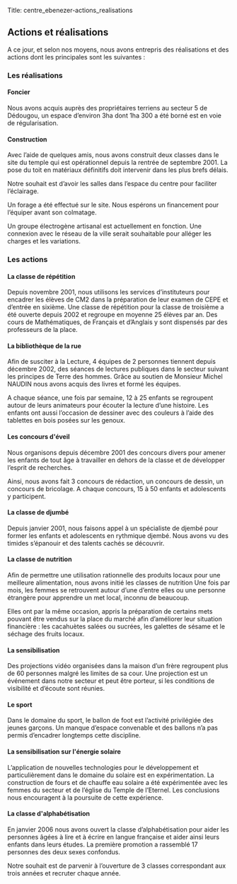Title: centre_ebenezer-actions_realisations

Actions et réalisations
-----------------------

A ce jour, et selon nos moyens, nous  avons entrepris des réalisations et des actions dont les principales sont les suivantes :

### Les réalisations ###


#### Foncier ####

Nous avons acquis auprès des propriétaires terriens au secteur 5 de Dédougou, un espace d’environ  3ha dont 1ha 300 a été borné est en voie de régularisation.

#### Construction ####

Avec l’aide de quelques amis, nous avons construit deux classes dans le site du temple qui est opérationnel depuis la rentrée de septembre 2001. La pose du toit en matériaux définitifs doit intervenir dans les plus brefs délais.

Notre souhait est d’avoir les salles dans l’espace du centre pour faciliter l’éclairage.

Un forage a été effectué sur le site. Nous espérons un financement pour l’équiper avant son colmatage.

Un groupe électrogène artisanal est actuellement en fonction.
Une connexion avec le réseau de la ville serait souhaitable pour alléger les charges et les variations.


### Les actions ###

#### La classe de répétition ####

Depuis novembre 2001, nous utilisons les services d’instituteurs pour encadrer les élèves de CM2 dans la préparation de leur examen de CEPE et d’entrée en sixième.
Une classe de répétition pour la classe de troisième a été ouverte depuis 2002 et regroupe en moyenne 25 élèves par an. Des cours de Mathématiques, de Français et d’Anglais y sont dispensés par des professeurs de la place.

#### La bibliothèque de la rue ####

Afin de susciter à la Lecture, 4 équipes de 2 personnes tiennent depuis décembre 2002, des séances de lectures publiques dans le secteur suivant les principes de Terre des hommes.
Grâce au soutien de Monsieur Michel NAUDIN  nous  avons acquis des livres et formé les équipes.

A chaque séance, une fois par semaine, 12 à 25 enfants se regroupent autour de leurs animateurs pour écouter la lecture d’une histoire.
Les enfants ont aussi l’occasion de dessiner avec des couleurs à l’aide des tablettes en bois posées sur les genoux.

#### Les concours d'éveil ####

Nous organisons depuis décembre 2001 des concours divers pour amener les enfants de tout âge à travailler en dehors de la classe et de développer l’esprit de recherches.

Ainsi, nous  avons fait 3 concours de rédaction, un concours de dessin, un concours de bricolage.
A chaque concours, 15 à  50 enfants et adolescents y participent.

#### La classe de djumbé ####

Depuis janvier 2001, nous  faisons appel à un spécialiste de djembé pour former les enfants et adolescents en rythmique djembé.
Nous  avons vu des timides s’épanouir et des talents cachés se découvrir.

#### La classe de nutrition ####

Afin de permettre une utilisation rationnelle des produits locaux pour une meilleure alimentation, nous  avons initié les classes de nutrition
Une fois par mois, les femmes se retrouvent autour d’une d’entre elles ou une personne étrangère pour apprendre un met local, inconnu de beaucoup.

Elles ont par la même occasion, appris la préparation de certains mets pouvant être vendus sur la place du marché afin d’améliorer leur situation financière : les cacahuètes salées ou sucrées, les galettes de sésame et le séchage des fruits locaux.

#### La sensibilisation ####

Des projections vidéo organisées dans la maison d’un frère regroupent plus de 60 personnes malgré les limites de sa cour.
Une projection est un événement dans notre secteur et peut être porteur, si les conditions de visibilité et d’écoute sont réunies.

#### Le sport ####

Dans le domaine du sport, le ballon de foot est l’activité privilégiée des jeunes garçons.
Un manque d’espace convenable et des ballons n’a pas permis d’encadrer longtemps cette discipline.

#### La sensibilisation sur l'énergie solaire ####

L’application de nouvelles technologies pour le développement et particulièrement dans le domaine du solaire est en expérimentation.
La construction de fours et de chauffe eau solaire a été expérimentée avec les femmes du secteur et de l’église du Temple de l’Eternel.
Les conclusions nous encouragent à la poursuite de cette expérience.

#### La classe d'alphabétisation ####

En janvier 2006 nous avons ouvert la classe d’alphabétisation pour aider les personnes âgées à lire et à écrire en langue française et aider ainsi leurs enfants dans leurs études.
La première promotion a rassemblé 17 personnes des deux sexes confondus.

Notre souhait est de parvenir à l’ouverture de 3 classes correspondant aux trois années et recruter chaque année.

